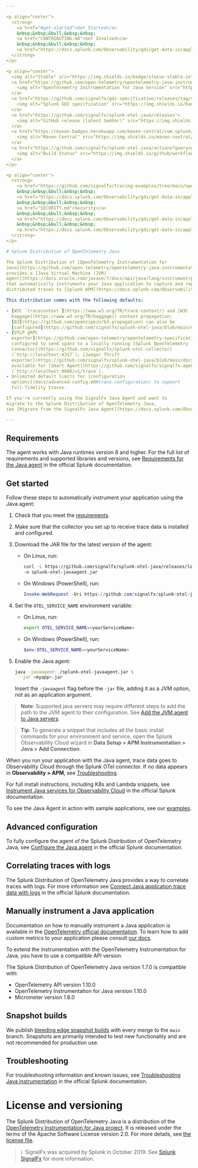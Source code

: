 ```yaml
---

<p align="center">
  <strong>
    <a href="#get-started">Get Started</a>
    &nbsp;&nbsp;&bull;&nbsp;&nbsp;
    <a href="CONTRIBUTING.md">Get Involved</a>
    &nbsp;&nbsp;&bull;&nbsp;&nbsp;
    <a href="https://docs.splunk.com/Observability/gdi/get-data-in/application/java/troubleshooting/migrate-signalfx-java-agent-to-otel.html">Migrate from SignalFx Java Agent</a>
  </strong>
</p>

<p align="center">
  <img alt="Stable" src="https://img.shields.io/badge/status-stable-informational?style=for-the-badge">
  <a href="https://github.com/open-telemetry/opentelemetry-java-instrumentation/releases/tag/v1.10.0">
    <img alt="OpenTelemetry Instrumentation for Java Version" src="https://img.shields.io/badge/otel-1.10.0-blueviolet?style=for-the-badge">
  </a>
  <a href="https://github.com/signalfx/gdi-specification/releases/tag/v1.2.0">
    <img alt="Splunk GDI specification" src="https://img.shields.io/badge/GDI-1.2.0-blueviolet?style=for-the-badge">
  </a>
  <a href="https://github.com/signalfx/splunk-otel-java/releases">
    <img alt="GitHub release (latest SemVer)" src="https://img.shields.io/github/v/release/signalfx/splunk-otel-java?include_prereleases&style=for-the-badge">
  </a>
  <a href="https://maven-badges.herokuapp.com/maven-central/com.splunk/splunk-otel-javaagent">
    <img alt="Maven Central" src="https://img.shields.io/maven-central/v/com.splunk/splunk-otel-javaagent?style=for-the-badge">
  </a>
  <a href="https://github.com/signalfx/splunk-otel-java/actions?query=workflow%3A%22CI+build%22">
    <img alt="Build Status" src="https://img.shields.io/github/workflow/status/signalfx/splunk-otel-java/CI%20build?style=for-the-badge">
  </a>
</p>

<p align="center">
  <strong>
    <a href="https://github.com/signalfx/tracing-examples/tree/main/opentelemetry-tracing/opentelemetry-java-tracing">Examples</a>
    &nbsp;&nbsp;&bull;&nbsp;&nbsp;
    <a href="https://docs.splunk.com/Observability/gdi/get-data-in/application/java/splunk-java-otel-distribution.html">About the distribution</a>
    &nbsp;&nbsp;&bull;&nbsp;&nbsp;
    <a href="SECURITY.md">Security</a>
    &nbsp;&nbsp;&bull;&nbsp;&nbsp;
    <a href="https://docs.splunk.com/Observability/gdi/get-data-in/application/java/java-otel-requirements.html">Supported Libraries</a>
    &nbsp;&nbsp;&bull;&nbsp;&nbsp;
    <a href="https://docs.splunk.com/Observability/gdi/get-data-in/application/java/troubleshooting/common-java-troubleshooting.html">Troubleshooting</a>
  </strong>
</p>

# Splunk Distribution of OpenTelemetry Java

The Splunk Distribution of [OpenTelemetry Instrumentation for
Java](https://github.com/open-telemetry/opentelemetry-java-instrumentation)
provides a [Java Virtual Machine (JVM)
agent](https://docs.oracle.com/javase/7/docs/api/java/lang/instrument/package-summary.html)
that automatically instruments your Java application to capture and report
distributed traces to [Splunk APM](https://docs.splunk.com/Observability/apm/intro-to-apm.html).

This distribution comes with the following defaults:

- [W3C `tracecontext`](https://www.w3.org/TR/trace-context/) and [W3C
  baggage](https://www.w3.org/TR/baggage/) context propagation;
  [B3](https://github.com/openzipkin/b3-propagation) can also be
  [configured](https://github.com/signalfx/splunk-otel-java/blob/main/docs/advanced-config.md#trace-propagation-configuration).
- [OTLP gRPC
  exporter](https://github.com/open-telemetry/opentelemetry-specification/blob/main/specification/protocol/README.md)
  configured to send spans to a locally running [Splunk OpenTelemetry
  Connector](https://github.com/signalfx/splunk-otel-collector)
  (`http://localhost:4317`); [Jaeger Thrift
  exporter](https://github.com/signalfx/splunk-otel-java/blob/main/docs/advanced-config.md#trace-exporters)
  available for [Smart Agent](https://github.com/signalfx/signalfx-agent)
  (`http://localhost:9080/v1/trace`).
- Unlimited default limits for [configuration
  options](docs/advanced-config.md#trace-configuration) to support
  full-fidelity traces.

If you're currently using the SignalFx Java Agent and want to
migrate to the Splunk Distribution of OpenTelemetry Java,
see [Migrate from the SignalFx Java Agent](https://docs.splunk.com/Observability/gdi/get-data-in/application/java/troubleshooting/migrate-signalfx-java-agent-to-otel.html).

---
```


<!-- Comments, spacing, empty and new lines in the section below are intentional, please do not modify them! -->
<!--DEV_DOCS_WARNING-->

## Requirements

The agent works with Java runtimes version 8 and higher. For the full list of requirements and supported libraries and versions, see [Requirements for the Java agent](https://docs.splunk.com/Observability/gdi/get-data-in/application/java/java-otel-requirements.html) in the official Splunk documentation.

## Get started

Follow these steps to automatically instrument your application using the Java agent:

1.  Check that you meet the [requirements](#requirements).

2.  Make sure that the collector you set up to receive trace data is installed and configured.

3.  Download the JAR file for the latest version of the agent:

    -   On Linux, run:

        ```bash
        curl -L https://github.com/signalfx/splunk-otel-java/releases/latest/download/splunk-otel-javaagent.jar \
        -o splunk-otel-javaagent.jar
        ```

    -   On Windows (PowerShell), run:

        ```powershell
        Invoke-WebRequest -Uri https://github.com/signalfx/splunk-otel-java/releases/latest/download/splunk-otel-javaagent.jar -OutFile splunk-otel-javaagent.jar
        ```

4.  Set the `OTEL_SERVICE_NAME` environment variable:

    -   On Linux, run:

        ```bash
        export OTEL_SERVICE_NAME=<yourServiceName>
        ```

    -   On Windows (PowerShell), run:

        ```powershell
        $env:OTEL_SERVICE_NAME=<yourServiceName>
        ```

5.  Enable the Java agent:

    ```bash
    java -javaagent:./splunk-otel-javaagent.jar \
      -jar <myapp>.jar
    ```

    Insert the `-javaagent` flag before the `-jar` file, adding it as a JVM option, not as an application argument.

> **Note**: Supported java servers may require different steps to add the path to the JVM agent to their configuration. See [Add the JVM agent to Java servers](./docs/server-instructions.md).

> **Tip**: To generate a snippet that includes all the basic install commands for your environment and service, open the Splunk Observability Cloud wizard in **Data Setup > APM Instrumentation > Java > Add Connection**.

When you run your application with the Java agent, trace data goes to Observability Cloud through the Splunk OTel connector. If no data
appears in **Observability > APM**, see [Troubleshooting](#troubleshooting).

For full install instructions, including K8s and Lambda snippets, see [Instrument Java services for Observability Cloud](https://docs.splunk.com/Observability/gdi/get-data-in/application/java/get-started.html) in the official Splunk documentation.

To see the Java Agent in action with sample applications, see our
[examples](https://github.com/signalfx/tracing-examples/tree/main/opentelemetry-tracing/opentelemetry-java-tracing).

## Advanced configuration

To fully configure the agent of the Splunk Distribution of OpenTelemetry Java, see [Configure the Java agent](https://docs.splunk.com/Observability/gdi/get-data-in/application/java/configuration/advanced-java-otel-configuration.html) in the official Splunk documentation.

## Correlating traces with logs

The Splunk Distribution of OpenTelemetry Java provides a way to correlate traces with logs. For more information see [Connect Java application trace data with logs](https://docs.splunk.com/Observability/gdi/get-data-in/application/java/instrumentation/connect-traces-logs.html) in the official Splunk documentation.

## Manually instrument a Java application

Documentation on how to manually instrument a Java application is available in the 
[OpenTelemetry official documentation](https://github.com/open-telemetry/opentelemetry-java-instrumentation/blob/main/docs/manual-instrumentation.md).
To learn how to add custom metrics to your application please consult [our docs](docs/metrics.md#manual-instrumentation).

To extend the instrumentation with the OpenTelemetry Instrumentation for Java,
you have to use a compatible API version.

<!-- IMPORTANT: do not change comments or break those lines below -->
The Splunk Distribution of OpenTelemetry Java version <!--SPLUNK_VERSION-->1.7.0<!--SPLUNK_VERSION--> is compatible
with:

* OpenTelemetry API version <!--OTEL_VERSION-->1.10.0<!--OTEL_VERSION-->
* OpenTelemetry Instrumentation for Java version <!--OTEL_INSTRUMENTATION_VERSION-->1.10.0<!--OTEL_INSTRUMENTATION_VERSION-->
* Micrometer version 1.8.0

## Snapshot builds

We publish [bleeding edge snapshot builds](https://oss.sonatype.org/content/repositories/snapshots/com/splunk/splunk-otel-javaagent/1.7.0-SNAPSHOT/)
with every merge to the `main` branch. Snapshots are primarily intended to test new functionality and are not recommended
for production use.

## Troubleshooting

For troubleshooting information and known issues, see [Troubleshooting Java instrumentation](https://docs.splunk.com/Observability/gdi/get-data-in/application/java/troubleshooting/common-java-troubleshooting.html) in the official Splunk documentation.

# License and versioning

The Splunk Distribution of OpenTelemetry Java is a distribution of the [OpenTelemetry Instrumentation for Java project](https://github.com/open-telemetry/opentelemetry-java-instrumentation). It is released under the terms of the Apache Software License version 2.0. For more details, see [the license file](./LICENSE).

>ℹ️&nbsp;&nbsp;SignalFx was acquired by Splunk in October 2019. See [Splunk SignalFx](https://www.splunk.com/en_us/investor-relations/acquisitions/signalfx.html) for more information.
